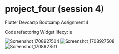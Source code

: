 # project_four (session 4)
Flutter Devcamp Bootcamp Assignment 4

Code refactoring Widget lifecycle

![Screenshot_1708927504](https://github.com/iamkunalpitale/project_four/assets/26413565/61539118-56e0-4ce3-9725-ae566d66a4d6)
![Screenshot_1708927508](https://github.com/iamkunalpitale/project_four/assets/26413565/f17680b6-774c-43f8-9395-5dd2b04f4a8b)
![Screenshot_1708927511](https://github.com/iamkunalpitale/project_four/assets/26413565/dcae4a11-3ed4-46cd-9884-6a27f4d8a3b1)



